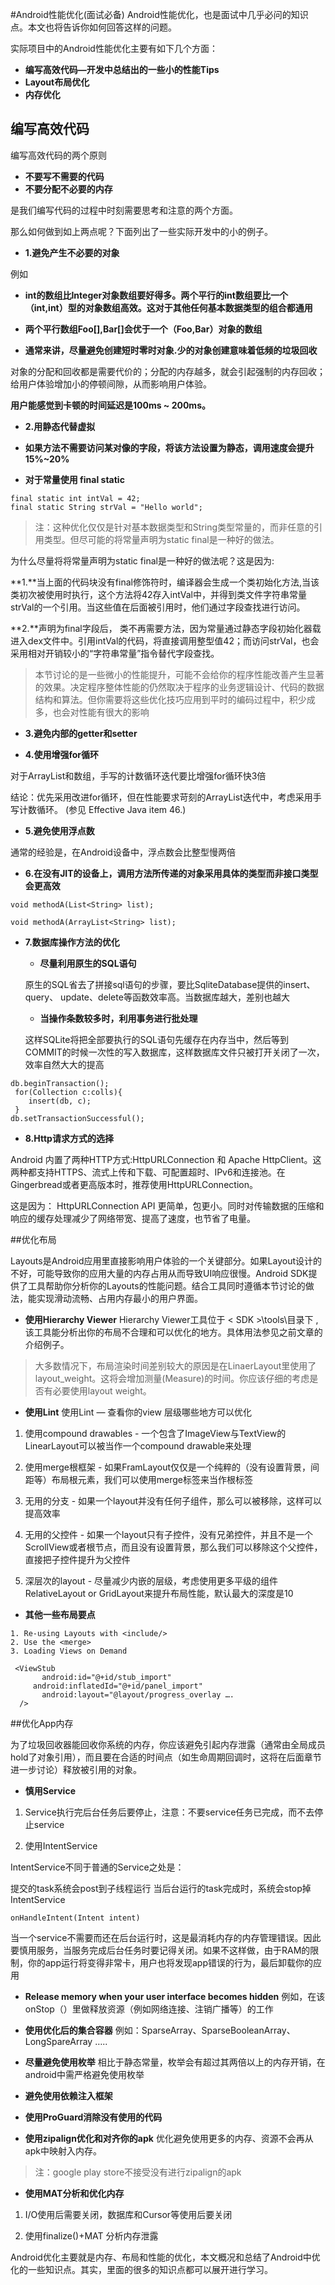 #Android性能优化(面试必备)
Android性能优化，也是面试中几乎必问的知识点。本文也将告诉你如何回答这样的问题。

实际项目中的Android性能优化主要有如下几个方面：

* **编写高效代码—开发中总结出的一些小的性能Tips**
* **Layout布局优化**
* **内存优化**

## 编写高效代码
编写高效代码的两个原则
* **不要写不需要的代码**
* **不要分配不必要的内存**

是我们编写代码的过程中时刻需要思考和注意的两个方面。

那么如何做到如上两点呢？下面列出了一些实际开发中的小的例子。

* **1.避免产生不必要的对象**

例如

* **int的数组比Integer对象数组要好得多。两个平行的int数组要比一个（int,int）型的对象数组高效。这对于其他任何基本数据类型的组合都通用**

* **两个平行数组Foo[],Bar[]会优于一个（Foo,Bar）对象的数组**

* **通常来讲，尽量避免创建短时零时对象.少的对象创建意味着低频的垃圾回收**

对象的分配和回收都是需要代价的；分配的内存越多，就会引起强制的内存回收；给用户体验增加小的停顿间隙，从而影响用户体验。

**用户能感觉到卡顿的时间延迟是100ms ~ 200ms。**

* **2.用静态代替虚拟**

* **如果方法不需要访问某对像的字段，将该方法设置为静态，调用速度会提升15%~20%**

* **对于常量使用 final static**

 ```
 final static int intVal = 42;         
 final static String strVal = "Hello world";
 ``` 
 > 注：这种优化仅仅是针对基本数据类型和String类型常量的，而非任意的引用类型。但尽可能的将常量声明为static final是一种好的做法。
 
为什么尽量将将常量声明为static final是一种好的做法呢？这是因为:
 
**1.**当上面的代码块没有final修饰符时，编译器会生成一个类初始化方法,当该类初次被使用时执行，这个方法将42存入intVal中，并得到类文件字符串常量strVal的一个引用。当这些值在后面被引用时，他们通过字段查找进行访问。

**2.**声明为final字段后， 类不再需要方法，因为常量通过静态字段初始化器载进入dex文件中。引用intVal的代码，将直接调用整型值42；而访问strVal，也会采用相对开销较小的“字符串常量”指令替代字段查找。

> 本节讨论的是一些微小的性能提升，可能不会给你的程序性能改善产生显著的效果。决定程序整体性能的仍然取决于程序的业务逻辑设计、代码的数据结构和算法。但你需要将这些优化技巧应用到平时的编码过程中，积少成多，也会对性能有很大的影响

* **3.避免内部的getter和setter**

* **4.使用增强for循环**

对于ArrayList和数组，手写的计数循环迭代要比增强for循环快3倍

结论：优先采用改进for循环，但在性能要求苛刻的ArrayList迭代中，考虑采用手写计数循环。 (参见 Effective Java item 46.)

* **5.避免使用浮点数**

通常的经验是，在Android设备中，浮点数会比整型慢两倍

* **6.在没有JIT的设备上，调用方法所传递的对象采用具体的类型而非接口类型会更高效**

```
void methodA(List<String> list);

void methodA(ArrayList<String> list);
```

* **7.数据库操作方法的优化**

    * **尽量利用原生的SQL语句**     
      
     原生的SQL省去了拼接sql语句的步骤，要比SqliteDatabase提供的insert、query、 update、delete等函数效率高。当数据库越大，差别也越大   
    * **当操作条数较多时，利用事务进行批处理** 
      
    这样SQLite将把全部要执行的SQL语句先缓存在内存当中，然后等到COMMIT的时候一次性的写入数据库，这样数据库文件只被打开关闭了一次，效率自然大大的提高

```
db.beginTransaction();        
 for(Collection c:colls){
    insert(db, c);
 } 
db.setTransactionSuccessful();
```

* **8.Http请求方式的选择**

Android 内置了两种HTTP方式:HttpURLConnection 和 Apache HttpClient。这两种都支持HTTPS、流式上传和下载、可配置超时、IPv6和连接池。在Gingerbread或者更高版本时，推荐使用HttpURLConnection。

这是因为： HttpURLConnection API 更简单，包更小。同时对传输数据的压缩和响应的缓存处理减少了网络带宽、提高了速度，也节省了电量。

##优化布局

Layouts是Android应用里直接影响用户体验的一个关键部分。如果Layout设计的不好，可能导致你的应用大量的内存占用从而导致UI响应很慢。Android SDK提供了工具帮助你分析你的Layouts的性能问题。结合工具同时遵循本节讨论的做法，能实现滑动流畅、占用内存最小的用户界面。

* **使用Hierarchy Viewer**
Hierarchy Viewer工具位于 < SDK >\tools\目录下 ,该工具能分析出你的布局不合理和可以优化的地方。具体用法参见之前文章的介绍例子。

>大多数情况下，布局渲染时间差别较大的原因是在LinaerLayout里使用了layout_weight。这将会增加测量(Measure)的时间。你应该仔细的考虑是否有必要使用layout weight。

* **使用Lint**
使用Lint — 查看你的view 层级哪些地方可以优化

1. 使用compound drawables - 一个包含了ImageView与TextView的LinearLayout可以被当作一个compound drawable来处理

2. 使用merge根框架 - 如果FramLayout仅仅是一个纯粹的（没有设置背景，间距等）布局根元素，我们可以使用merge标签来当作根标签

3. 无用的分支 - 如果一个layout并没有任何子组件，那么可以被移除，这样可以提高效率

4. 无用的父控件 - 如果一个layout只有子控件，没有兄弟控件，并且不是一个ScrollView或者根节点，而且没有设置背景，那么我们可以移除这个父控件，直接把子控件提升为父控件

5. 深层次的layout - 尽量减少内嵌的层级，考虑使用更多平级的组件 RelativeLayout or GridLayout来提升布局性能，默认最大的深度是10

* **其他一些布局要点**

```
1. Re-using Layouts with <include/>
2. Use the <merge>
3. Loading Views on Demand

 <ViewStub      
       android:id="@+id/stub_import"
     android:inflatedId="@+id/panel_import"                     
       android:layout="@layout/progress_overlay ….
  />
```

##优化App内存

为了垃圾回收器能回收你系统的内存，你应该避免引起内存泄露（通常由全局成员hold了对象引用），而且要在合适的时间点（如生命周期回调时，这将在后面章节进一步讨论）释放被引用的对象。

* **慎用Service**
1. Service执行完后台任务后要停止，注意：不要service任务已完成，而不去停止service

2. 使用IntentService

IntentService不同于普通的Service之处是：

提交的task系统会post到子线程运行
当后台运行的task完成时，系统会stop掉IntentService

```onHandleIntent(Intent intent)```

当一个service不需要而还在后台运行时，这是最消耗内存的内存管理错误。因此要慎用服务，当服务完成后台任务时要记得关闭。如果不这样做，由于RAM的限制，你的app运行将变得非常卡，用户也将发现app错误的行为，最后卸载你的应用

* **Release memory when your user interface becomes hidden**
例如，在该onStop（）里做释放资源（例如网络连接、注销广播等）的工作

* **使用优化后的集合容器**
例如：SparseArray、SparseBooleanArray、LongSpareArray …..

* **尽量避免使用枚举**
相比于静态常量，枚举会有超过其两倍以上的内存开销，在android中需严格避免使用枚举

* **避免使用依赖注入框架**

* **使用ProGuard消除没有使用的代码**

* **使用zipalign优化和对齐你的apk**
优化避免使用更多的内存、资源不会再从apk中映射入内存。

>注：google play store不接受没有进行zipalign的apk

* **使用MAT分析和优化内存**

1. I/O使用后需要关闭，数据库和Cursor等使用后要关闭

2. 使用finalize()+MAT 分析内存泄露

Android优化主要就是内存、布局和性能的优化，本文概况和总结了Android中优化的一些知识点。其实，里面的很多的知识点都可以展开进行学习。

